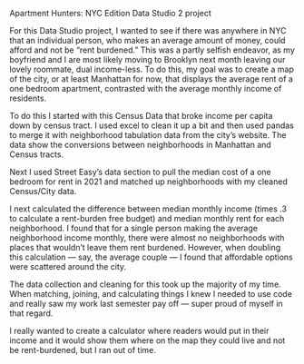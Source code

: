 Apartment Hunters: NYC Edition
Data Studio 2 project

For this Data Studio project, I wanted to see if there was anywhere in NYC that an individual person, who makes an average amount of money, could afford and not be “rent burdened.” This was a partly selfish endeavor, as my boyfriend and I are most likely moving to Brooklyn next month leaving our lovely roommate, dual income-less. To do this, my goal was to create a map of the city, or at least Manhattan for now, that displays the average rent of a one bedroom apartment, contrasted with the average monthly income of residents.

To do this I started with this Census Data that broke income per capita down by census tract. I used excel to clean it up a bit and then used pandas to merge it with neighborhood tabulation data from the city’s website. The data show the conversions between neighborhoods in Manhattan and Census tracts.

Next I used Street Easy’s data section to pull the median cost of a one bedroom for rent in 2021 and matched up neighborhoods with my cleaned Census/City data.

I next calculated the difference between median monthly income (times .3 to calculate a rent-burden free budget) and median monthly rent for each neighborhood. I found that for a single person making the average neighborhood income monthly, there were almost no neighborhoods with places that wouldn’t leave them rent burdened. However, when doubling this calculation — say, the average couple — I found that affordable options were scattered around the city. 

The data collection and cleaning for this took up the majority of my time. When matching, joining, and calculating things I knew I needed to use code and really saw my work last semester pay off — super proud of myself in that regard. 

I really wanted to create a calculator where readers would put in their income and it would show them where on the map they could live and not be rent-burdened, but I ran out of time. 
